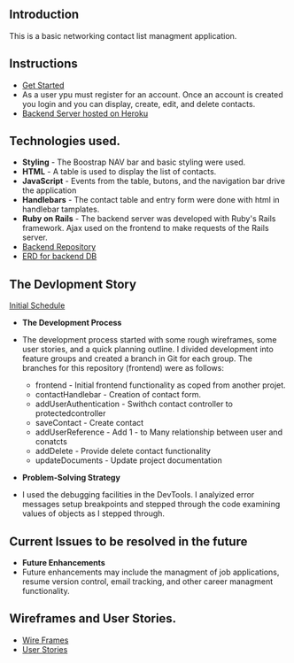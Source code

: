 ## Introduction
This is a basic networking contact list managment application.

## Instructions
- [Get Started](https://ajackson57.github.io/aj-networking-contacts-frontend/)
- As a user ypu must register for an account. Once an account is created you
  login and you can display, create, edit, and delete contacts.
- [Backend Server hosted on Heroku](https://gentle-crag-17128.herokuapp.com/)

## Technologies used.
- **Styling** - The Boostrap NAV bar and basic styling were used.
- **HTML** - A table is used to display the list of contacts.
- **JavaScript** - Events from the table, butons, and the navigation bar drive
  the application
- **Handlebars** - The contact table and entry form were done with html in
  handlebar tamplates.
- **Ruby on Rails** - The backend server was developed with Ruby's Rails
  framework. Ajax used on the frontend to make requests of the Rails server.
- [Backend Repository](https://github.com/ajackson57/aj-networking-contacts-backend)
- [ERD for backend DB](https://github.com/ajackson57/aj-networking-contacts-frontend/blob/master/GA-WDI-Project2-ERD.pdf)

## The Devlopment Story
[Initial Schedule](https://github.com/ajackson57/aj-networking-contacts-frontend/blob/master/Schedule.pdf)
 - **The Development Process**
 - The development process started with some rough wireframes, some user
   stories, and a quick planning outline. I divided development into feature
   groups and created a branch in Git for each group. The branches for this
   repository (frontend) were as follows:
      - frontend - Initial frontend functionality as coped from another projet.
      - contactHandlebar - Creation of contact form.
      - addUserAuthentication - Swithch contact controller to protectedcontroller
      - saveContact - Create contact
      - addUserReference - Add 1 - to Many relationship between user and conatcts
      - addDelete - Provide delete contact functionality
      - updateDocuments - Update project documentation

 - **Problem-Solving Strategy**
 - I used the debugging facilities in the DevTools. I analyized error messages
   setup breakpoints and stepped through the code examining values of objects as
   I stepped through.

## Current Issues to be resolved in the future
- **Future Enhancements**
- Future enhancements may include the managment of job applications, resume
  version control, email tracking, and other career managment functionality.

## Wireframes and User Stories.
- [Wire Frames](https://github.com/ajackson57/aj-networking-contacts-frontend/blob/master/wireframes/network-wireframe.pdf)
- [User Stories](https://github.com/ajackson57/aj-networking-contacts-frontend/blob/master/user-stories.md)
